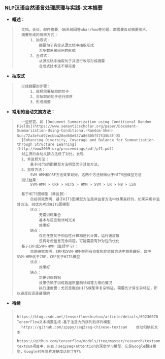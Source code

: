 ### NLP汉语自然语言处理原理与实践-文本摘要
- **概述：**
>       文档、会议、邮件摘要，QA系统回答whar/how等问题，都需要自动摘要技术。
>       摘要形成的两种方式：
>           1、抽取式：
>               摘要句子完全从源文档中抽取形成
>               大多数系统采用的形式
>           2、合成式：
>               从源文档中抽取句子并进行改写形成摘要
>               合成式技术还不够完善
>
>
>

- **抽取式**
>       形成摘要的步骤：
>           1、选择需要抽取的句子
>           2、对抽取的句子进行排序
>           3、形成摘要
>

- **常用的自动文摘方法：**
>       一些研究，如 [Document Summarization using Conditional Random Fields](https://www.semanticscholar.org/paper/Document-Summarization-Using-Conditional-Random-Shen-Sun/72a3efcd92ecbba28ed68e537a86605f57535b3f)和
>       [Enhancing Diversity, Coverage and Balance for Summarization through Structure Learning](http://www2009.org/proceedings/pdf/p71.pdf)
>       对主流的自动文摘方法做了对比，发现
>       1、非监督方法：
>           基于HITS的图模型方法明显优于其他方法，
>       2、监督方法：
>           SVM-HMM和CRF方法效果最好，这两个方法稍微优于HITS图模型方法
>       测试结果：
>           SVM-HMM > CRF > HITS > HMM > SVM > LR > NB > LSA
>
>       基于HITS图模型（非监督）：
>           目前研究表明，基于HITS图模型方法是非监督方法中效果最好的，如果采用非监督方法，则优先考虑HITS图模型
>           优点：
>               无需训练集合
>               基本与语言和领域无关
>               效果好
>           缺点：
>               存在任意句子相似性计算和迭代计算，运行速度慢
>               没有考虑信息冗余问题，可能需要有针对性的优化
>       基于CRF或SVM-HMM（监督学习）：
>           目前研究表明，CRF和SVM-HMM在所有监督和非监督方法中效果最好，其中SVM-HMM优于CRF，CRF优于HITS模型
>           优点：
>               效果好
>           缺点：
>               需要训练数据
>               效果依赖于训练数据质量和领域等方面的情况
>               执行速度慢；尤其是融合HITS模型等复杂特征，需要先计算复杂特征，所以速度应该是最慢的
>
>

- **待续**
>       https://blog.csdn.net/tensorflowshizhan/article/details/69230070    TensorFlow文本摘要生成-基于注意力的序列到序列模型
>       https://github.com/zpppy/seq2seq-chinese-textsum    自动归纳长文本
>       https://github.com/tensorflow/models/tree/master/research/textsum   textsum项目中，用到了seq2seq+attention的深度学习模型，它是Google翻译模型，Google对外宣称准确度达到了97%
>
>
>
>
>
>
>
>
>
>
